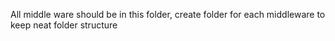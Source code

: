 All middle ware should be in this folder, create folder for each middleware to keep neat folder structure